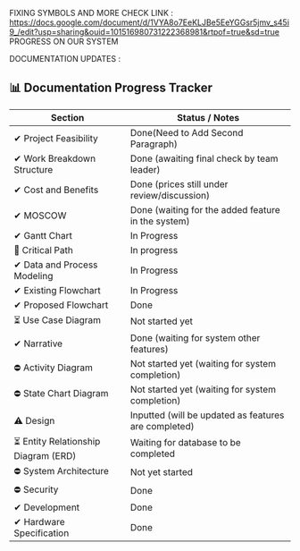 FIXING SYMBOLS AND MORE CHECK LINK : https://docs.google.com/document/d/1VYA8o7EeKLJBe5EeYGGsr5jmv_s45i9_/edit?usp=sharing&ouid=101516980731222368981&rtpof=true&sd=true
PROGRESS ON OUR SYSTEM

DOCUMENTATION UPDATES :

## 📊 Documentation Progress Tracker

| Section                               | Status / Notes                                                                |
|---------------------------------------|-------------------------------------------------------------------------------|
| ✔︎ Project Feasibility                 | Done(Need to Add Second Paragraph)                                           |
| ✔︎ Work Breakdown Structure            | Done (awaiting final check by team leader)                                   |
| ✔︎ Cost and Benefits                   | Done (prices still under review/discussion)                                  |
| ✔︎ MOSCOW                              | Done (waiting for the added feature in the system)                           |
| ✔︎ Gantt Chart                         | In Progress                                                                  |
| 🔄 Critical Path                      | In progress                                                                  |
| ✔︎ Data and Process Modeling           | In Progress                                                                  |
| ✔︎ Existing Flowchart                  | In Progress                                                                  |
| ✔︎ Proposed Flowchart                  | Done                                                                         |
| ⏳ Use Case Diagram                   | Not started yet                                                              |
| ✔︎ Narrative                           | Done (waiting for system other features)                                     |
| ⛔ Activity Diagram                   | Not started yet (waiting for system completion)                              |
| ⛔ State Chart Diagram                | Not started yet (waiting for system completion)                              |
| ⚠️ Design                             | Inputted (will be updated as features are completed)                         |
| ⏳ Entity Relationship Diagram (ERD)  | Waiting for database to be completed                                         |
| ⛔ System Architecture                | Not yet started                                                              |
| ⛔ Security                           | Done                                                                         |
| ✔︎ Development                         | Done                                                                         |
| ✔︎ Hardware Specification              | Done                                                                         |
